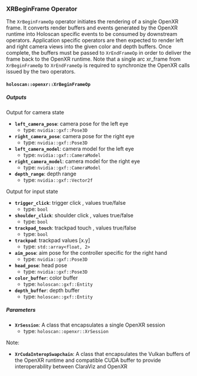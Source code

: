 ### XRBeginFrame Operator

The `XrBeginFrameOp` operator initiates the rendering of a single OpenXR frame. It converts render buffers and events generated by the OpenXR runtime into Holoscan specific events to be consumed by downstream operators. Application specific operators are then expected to render left and right camera views into the given color and depth buffers. Once complete, the buffers must be passed to `XrEndFrameOp` in order to deliver the frame back to the OpenXR runtime. Note that a single arc xr_frame from `XrBeginFrameOp` to `XrEndFrameOp` is required to synchronize the OpenXR calls issued by the two operators.

#### `holoscan::openxr::XrBeginFrameOp`

##### Outputs

Output for camera state 
- **`left_camera_pose`**: camera pose for the left eye
  - type: `nvidia::gxf::Pose3D`
- **`right_camera_pose`**: camera pose for the right eye
  - type: `nvidia::gxf::Pose3D`
- **`left_camera_model`**: camera model for the left eye
  - type: `nvidia::gxf::CameraModel`
- **`right_camera_model`**: camera model for the right eye
  - type: `nvidia::gxf::CameraModel`
- **`depth_range`**: depth range
  - type: `nvidia::gxf::Vector2f`

Output for input state 
- **`trigger_click`**: trigger click , values true/false
  - type: `bool`
- **`shoulder_click`**: shoulder click , values true/false
  - type: `bool`
- **`trackpad_touch`**: trackpad touch , values true/false
  - type: `bool`
- **`trackpad`**: trackpad values [x.y]
  - type: `std::array<float, 2>`
- **`aim_pose`**: aim pose for the controller specific for the right hand
  - type: `nvidia::gxf::Pose3D`
- **`head_pose`**: head pose 
  - type: `nvidia::gxf::Pose3D`
- **`color_buffer`**: color buffer
  - type: `holoscan::gxf::Entity`
- **`depth_buffer`**: depth buffer
  - type: `holoscan::gxf::Entity`


##### Parameters 

- **`XrSession`**: A class that encapsulates a single OpenXR session
  - type: `holoscan::openxr::XrSession`
 

Note:

- **`XrCudaInteropSwapchain`**: A class that encapsulates the Vulkan buffers of the OpenXR runtime and compatible CUDA buffer to provide interoperability between ClaraViz and OpenXR
  
 

